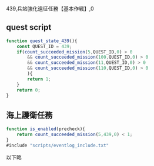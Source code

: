 439,兵站強化遠征任務【基本作戦】,0

## quest script
``` js
function quest_state_439(){
	const QUEST_ID = 439;
	if(count_succeeded_mission(5,QUEST_ID,0) > 0
		&& count_succeeded_mission(100,QUEST_ID,0) > 0
		&& count_succeeded_mission(11,QUEST_ID,0) > 0
		&& count_succeeded_mission(110,QUEST_ID,0) > 0
		){
		return 1;
	}
	return 0;
}
```

## 海上護衛任務
``` js
function is_enabled(precheck){
	return count_succeeded_mission(5,439,0) < 1;
}
#include "scripts/eventlog_include.txt"
```

以下略
